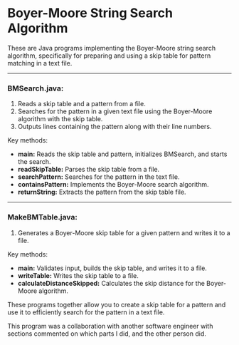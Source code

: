 <div>
  <div>
    <h1>Boyer-Moore String Search Algorithm</h1>
    <p>
      These are Java programs implementing the Boyer-Moore string search algorithm, specifically for preparing and using a skip table for pattern matching in a text file.
    </p>
  </div>
  <hr>
  <div>
    <h3>BMSearch.java:</h3>
    <ol>
      <li>Reads a skip table and a pattern from a file.</li>
      <li>Searches for the pattern in a given text file using the Boyer-Moore algorithm with the skip table.</li>
      <li>Outputs lines containing the pattern along with their line numbers.</li>
    </ol>
    <p>Key methods:</p>
    <ul>
      <li><b>main:</b> Reads the skip table and pattern, initializes BMSearch, and starts the search.</li>
      <li><b>readSkipTable:</b> Parses the skip table from a file.</li>
      <li><b>searchPattern:</b> Searches for the pattern in the text file.</li>
      <li><b>containsPattern:</b> Implements the Boyer-Moore search algorithm.</li>
      <li><b>returnString:</b> Extracts the pattern from the skip table file.</li>
    </ul>
  </div>
  <hr>
  <div>
    <h3>MakeBMTable.java:</h3>
    <ol>
      <li>Generates a Boyer-Moore skip table for a given pattern and writes it to a file.</li>
    </ol>
    <p>Key methods:</p>
    <ul>
      <li><b>main:</b> Validates input, builds the skip table, and writes it to a file.</li>
      <li><b>writeTable:</b> Writes the skip table to a file.</li>
      <li><b>calculateDistanceSkipped:</b> Calculates the skip distance for the Boyer-Moore algorithm.</li>
    </ul>
    <p>
      These programs together allow you to create a skip table for a pattern and use it to efficiently search for the pattern in a text file.
    </p>
    <p>
      This program was a collaboration with another software engineer with sections commented on which parts I did, and the other person did.
    </p>
  </div>
</div>
